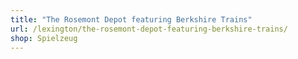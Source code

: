 ```yaml
---
title: "The Rosemont Depot featuring Berkshire Trains"
url: /lexington/the-rosemont-depot-featuring-berkshire-trains/
shop: Spielzeug
---
```

